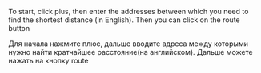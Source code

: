 To start, click plus, then enter the addresses between which you need to find the shortest distance (in English). Then you can click on the route button



Для начала нажмите плюс, дальше вводите адреса между которыми нужно найти кратчайшее расстояние(на английском). Дальше можете нажать на кнопку route
